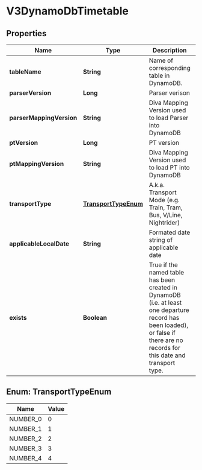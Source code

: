 

# V3DynamoDbTimetable


## Properties

| Name | Type | Description | Notes |
|------------ | ------------- | ------------- | -------------|
|**tableName** | **String** | Name of corresponding table in DynamoDB. |  [optional] |
|**parserVersion** | **Long** | Parser verison |  [optional] |
|**parserMappingVersion** | **String** | Diva Mapping Version used to load Parser into DynamoDB |  [optional] |
|**ptVersion** | **Long** | PT version |  [optional] |
|**ptMappingVersion** | **String** | Diva Mapping Version used to load PT into DynamoDB |  [optional] |
|**transportType** | [**TransportTypeEnum**](#TransportTypeEnum) | A.k.a. Transport Mode (e.g. Train, Tram, Bus, V/Line, Nightrider) |  [optional] |
|**applicableLocalDate** | **String** | Formated date string of applicable date |  [optional] [readonly] |
|**exists** | **Boolean** | True if the named table has been created in DynamoDB (i.e. at least one departure record has been loaded),  or false if there are no records for this date and transport type. |  [optional] |



## Enum: TransportTypeEnum

| Name | Value |
|---- | -----|
| NUMBER_0 | 0 |
| NUMBER_1 | 1 |
| NUMBER_2 | 2 |
| NUMBER_3 | 3 |
| NUMBER_4 | 4 |



